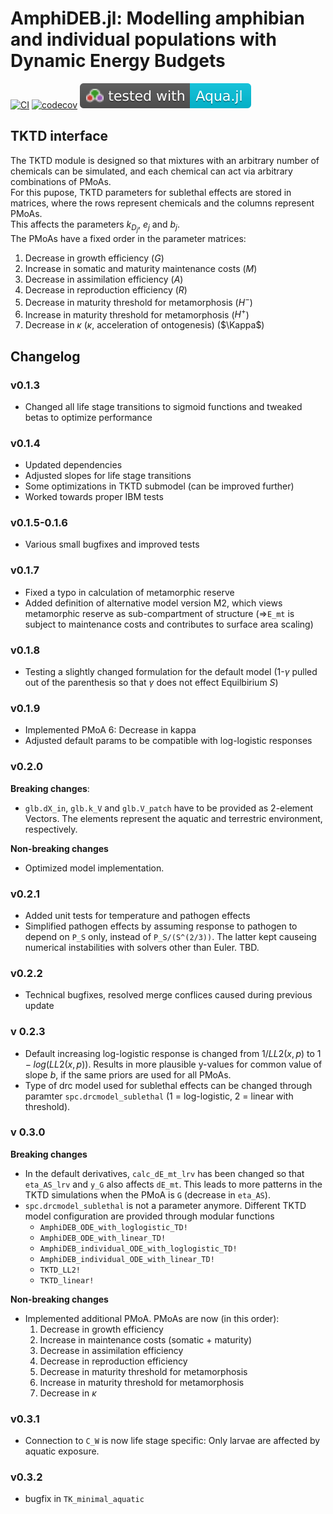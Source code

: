 # AmphiDEB.jl: Modelling amphibian and individual populations with Dynamic Energy Budgets


[![CI](https://github.com/SimonHansul/AmphiDEB.jl/actions/workflows/CI.yml/badge.svg)](https://github.com/SimonHansul/AmphiDEB.jl/actions/workflows/CI.yml)
[![codecov](https://codecov.io/gh/SimonHansul/AmphiDEB.jl/graph/badge.svg?token=BL1CFR86M6)](https://codecov.io/gh/SimonHansul/AmphiDEB.jl)
[![Aqua QA](https://raw.githubusercontent.com/JuliaTesting/Aqua.jl/master/badge.svg)](https://github.com/JuliaTesting/Aqua.jl)


## TKTD interface

The TKTD module is designed so that mixtures with an arbitrary number of chemicals can be simulated, 
and each chemical can act via arbitrary combinations of PMoAs. <br>
For this pupose, TKTD parameters for sublethal effects are stored in matrices, where the rows represent chemicals and the columns represent PMoAs. <br>
This affects the parameters $k_{D_j}$, $e_j$ and $b_j$. <br>
The PMoAs have a fixed order in the parameter matrices:

1. Decrease in growth efficiency ($G$)
2. Increase in somatic and maturity maintenance costs ($M$)
3. Decrease in assimilation efficiency ($A$)
4. Decrease in reproduction efficiency ($R$)
5. Decrease in maturity threshold for metamorphosis ($H^-$)
6. Increase in maturity threshold for metamorphosis ($H^+$)
7. Decrease in $\kappa$ ($\kappa$, acceleration of ontogenesis) ($\Kappa$)

## Changelog 


### v0.1.3

- Changed all life stage transitions to sigmoid functions and tweaked betas to optimize performance

### v0.1.4

- Updated dependencies
- Adjusted slopes for life stage transitions
- Some optimizations in TKTD submodel (can be improved further)
- Worked towards proper IBM tests


### v0.1.5-0.1.6

- Various small bugfixes and improved tests

### v0.1.7

- Fixed a typo in calculation of metamorphic reserve
- Added definition of alternative model version M2, which views metamorphic reserve as sub-compartment of structure (=>`E_mt` is subject to maintenance costs and contributes to surface area scaling)


### v0.1.8 

- Testing a slightly changed formulation for the default model (1-$\gamma$ pulled out of the parenthesis so that $\gamma$ does not effect Equilbirium $S$)

### v0.1.9

- Implemented PMoA 6: Decrease in kappa
- Adjusted default params to be compatible with log-logistic responses


### v0.2.0


**Breaking changes**:

- `glb.dX_in`, `glb.k_V` and `glb.V_patch` have to be provided as 2-element Vectors. The elements represent the aquatic and terrestric environment, respectively. 


**Non-breaking changes**

- Optimized model implementation.

### v0.2.1

- Added unit tests for temperature and pathogen effects
- Simplified pathogen effects by assuming response to pathogen to depend on `P_S` only, instead of `P_S/(S^(2/3))`. The latter kept causeing numerical instabilities with solvers other than Euler. TBD.

### v0.2.2

- Technical bugfixes, resolved merge conflices caused during previous update


### v 0.2.3 

- Default increasing log-logistic response is changed from $1/LL2(x,p)$ to $1-log(LL2(x, p))$. Results in more plausible y-values for common value of slope $b$, if the same priors are used for all PMoAs.
- Type of drc model used for sublethal effects can be changed through paramter `spc.drcmodel_sublethal` (1 = log-logistic, 2  = linear with threshold). 


### v 0.3.0

**Breaking changes**

- In the default derivatives, `calc_dE_mt_lrv` has been changed so that `eta_AS_lrv` and `y_G` also affects `dE_mt`. This leads to more patterns in the TKTD simulations when the PMoA is `G` (decrease in `eta_AS`).
- `spc.drcmodel_sublethal` is not a parameter anymore. Different TKTD model configuration are provided through modular functions
    - `AmphiDEB_ODE_with_loglogistic_TD!`
    - `AmphiDEB_ODE_with_linear_TD!`
    - `AmphiDEB_individual_ODE_with_loglogistic_TD!`
    - `AmphiDEB_individual_ODE_with_linear_TD!`
    - `TKTD_LL2!`
    - `TKTD_linear!`

**Non-breaking changes**

- Implemented additional PMoA. PMoAs are now (in this order):
    1. Decrease in growth efficiency
    2. Increase in maintenance costs (somatic + maturity)
    3. Decrease in assimilation efficiency
    4. Decrease in reproduction efficiency
    5. Decrease in maturity threshold for metamorphosis
    6. Increase in maturity threshold for metamorphosis
    7. Decrease in $\kappa$

### v0.3.1

- Connection to `C_W` is now life stage specific: Only larvae are affected by aquatic exposure.

### v0.3.2

- bugfix in `TK_minimal_aquatic`